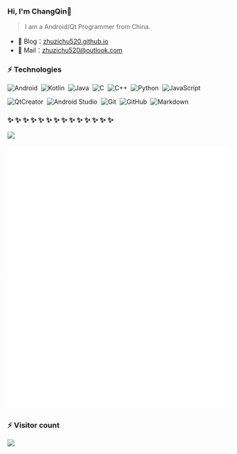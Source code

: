 ### Hi, I'm ChangQin👋
>I am a Android/Qt Programmer from China.

- 🏡 Blog：<a href="https://zhuzichu520.github.io/" target="_blank">zhuzichu520.github.io</a>
- 💬 Mail：[zhuzichu520@outlook.com](zhuzichu520@outlook.com)

### ⚡ Technologies  

![Android](https://img.shields.io/badge/Android-24292e?style=flat-square&logo=Android&labelColor=24292e&color=474d56)&nbsp;
![Kotlin](https://img.shields.io/badge/language-kotlin-%23A97BFF)&nbsp;
![Java](https://img.shields.io/badge/language-java-%23B07219)&nbsp;
![C](https://img.shields.io/badge/language-c-%24F34B7D)&nbsp;
![C++](https://img.shields.io/badge/language-c%2B%2B-%23F34B7D)&nbsp;
![Python](https://img.shields.io/badge/language-Python-%23F34B6D)&nbsp;
![JavaScript](https://img.shields.io/badge/language-javascript-%23EFDA4D)&nbsp;

![QtCreator](https://img.shields.io/badge/QtCreator-24292e?style=flat-square&logo=Qt)&nbsp;
![Android Studio](https://img.shields.io/badge/Android%20Studio-24292e?style=flat-square&logo=Android)&nbsp;
![Git](https://img.shields.io/badge/Git-24292e?style=flat-square&logo=git)&nbsp;
![GitHub](https://img.shields.io/badge/GitHub-24292e?style=flat-square&logo=github)&nbsp;
![Markdown](https://img.shields.io/badge/Markdown-24292e?style=flat-square&logo=markdown)&nbsp;

###  ✨ ✨ ✨ ✨ ✨ ✨ ✨ ✨ ✨ ✨ ✨ ✨ ✨ ✨ 

![](https://github-readme-stats-eight-theta.vercel.app/api?username=zhuzichu520&hide_border=true&show_icons=true&theme=bear&include_all_commits=true&count_private=true)

![](https://raw.githubusercontent.com/zhuzichu520/github-stats-transparent/output/generated/overview.svg)
![](https://raw.githubusercontent.com/zhuzichu520/github-stats-transparent/output/generated/languages.svg)

### ⚡ Visitor count
![](https://profile-counter.glitch.me/zhuzichu520/count.svg)
